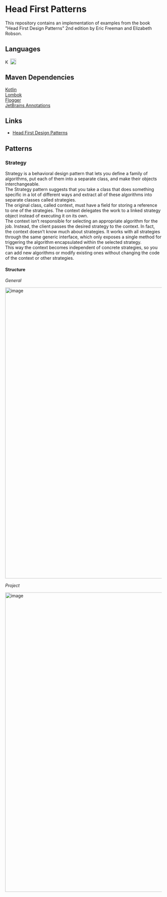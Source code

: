 
# Head First Patterns
This repository contains an implementation of examples from the book "Head First Design Patterns" 2nd edition by Eric Freeman and Elizabeth Robson.


## Languages

<img src="https://www.svgrepo.com/show/303617/kotlin-1-logo.svg" alt="Kotlin" width=16><img src="https://www.svgrepo.com/show/184143/java.svg" alt="Java" width=19>
 
## Maven Dependencies

[Kotlin](https://www.jetbrains.com/opensource/kotlin/)\
[Lombok](https://projectlombok.org/)\
[Flogger](https://google.github.io/flogger/)\
[JetBrains Annotations](https://www.jetbrains.com/help/idea/annotating-source-code.html#bundled-annotations)



## Links

- [Head First Design Patterns](https://www.oreilly.com/library/view/head-first-design/9781492077992/)


## Patterns

### Strategy
Strategy is a behavioral design pattern that lets you define a family of algorithms, put each of them into a separate class, and make their objects interchangeable.\
The Strategy pattern suggests that you take a class that does something specific in a lot of different ways and extract all of these algorithms into separate classes called strategies.\
The original class, called context, must have a field for storing a reference to one of the strategies. The context delegates the work to a linked strategy object instead of executing it on its own.\
The context isn’t responsible for selecting an appropriate algorithm for the job. Instead, the client passes the desired strategy to the context. In fact, the context doesn’t know much about strategies. It works with all strategies through the same generic interface, which only exposes a single method for triggering the algorithm encapsulated within the selected strategy.\
This way the context becomes independent of concrete strategies, so you can add new algorithms or modify existing ones without changing the code of the context or other strategies.

#### Structure


<em>General</em>

<img width="936" alt="image" src="https://user-images.githubusercontent.com/73034324/165866264-1345bd0f-3503-4eec-ba45-5b9eea6c91c4.png">

<em>Project</em>

<img width="963" alt="image" src="https://user-images.githubusercontent.com/73034324/165866296-ae3b47d6-47ef-4ff9-9979-855d3de83023.png">




